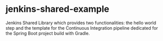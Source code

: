 # jenkins-shared-example
Jenkins Shared Library which provides two functionalities: the hello world step and the template for the Continuous Integration pipeline dedicated for the Spring Boot project build with Gradle.
